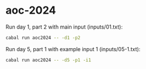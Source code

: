 # aoc-2024

Run day 1, part 2 with main input (inputs/01.txt):
```bash
cabal run aoc2024 -- -d1 -p2
```

Run day 5, part 1 with example input 1 (inputs/05-1.txt):
```bash
cabal run aoc2024 -- -d5 -p1 -i1
```
